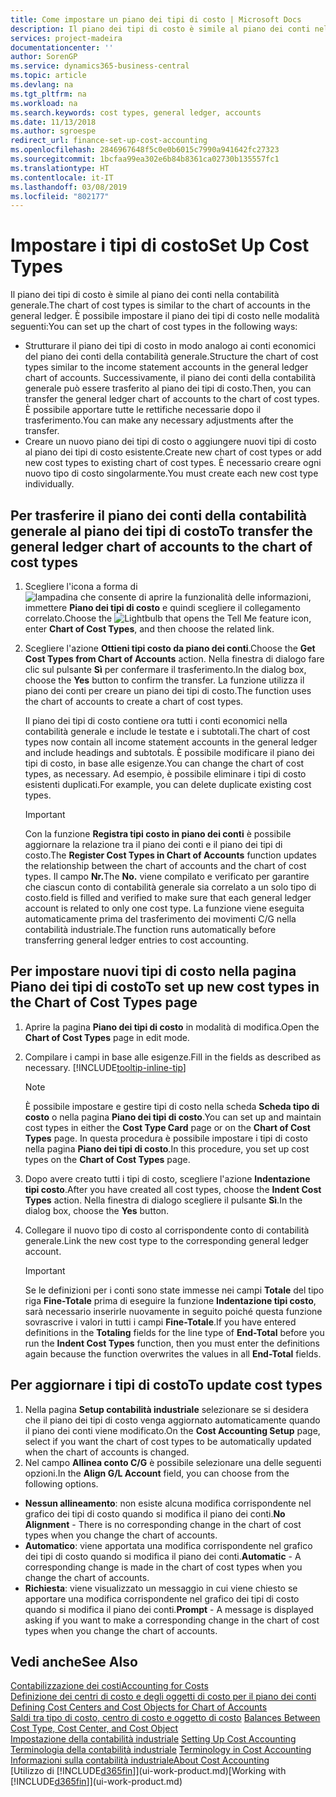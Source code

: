 ```yaml
---
title: Come impostare un piano dei tipi di costo | Microsoft Docs
description: Il piano dei tipi di costo è simile al piano dei conti nella contabilità generale.
services: project-madeira
documentationcenter: ''
author: SorenGP
ms.service: dynamics365-business-central
ms.topic: article
ms.devlang: na
ms.tgt_pltfrm: na
ms.workload: na
ms.search.keywords: cost types, general ledger, accounts
ms.date: 11/13/2018
ms.author: sgroespe
redirect_url: finance-set-up-cost-accounting
ms.openlocfilehash: 2846967648f5c0e0b6015c7990a941642fc27323
ms.sourcegitcommit: 1bcfaa99ea302e6b84b8361ca02730b135557fc1
ms.translationtype: HT
ms.contentlocale: it-IT
ms.lasthandoff: 03/08/2019
ms.locfileid: "802177"
---
```

# <a name="set-up-cost-types"></a><span data-ttu-id="e718f-103">Impostare i tipi di costo</span><span class="sxs-lookup"><span data-stu-id="e718f-103">Set Up Cost Types</span></span>
<span data-ttu-id="e718f-104">Il piano dei tipi di costo è simile al piano dei conti nella contabilità generale.</span><span class="sxs-lookup"><span data-stu-id="e718f-104">The chart of cost types is similar to the chart of accounts in the general ledger.</span></span> <span data-ttu-id="e718f-105">È possibile impostare il piano dei tipi di costo nelle modalità seguenti:</span><span class="sxs-lookup"><span data-stu-id="e718f-105">You can set up the chart of cost types in the following ways:</span></span>  

-   <span data-ttu-id="e718f-106">Strutturare il piano dei tipi di costo in modo analogo ai conti economici del piano dei conti della contabilità generale.</span><span class="sxs-lookup"><span data-stu-id="e718f-106">Structure the chart of cost types similar to the income statement accounts in the general ledger chart of accounts.</span></span> <span data-ttu-id="e718f-107">Successivamente, il piano dei conti della contabilità generale può essere trasferito al piano dei tipi di costo.</span><span class="sxs-lookup"><span data-stu-id="e718f-107">Then, you can transfer the general ledger chart of accounts to the chart of cost types.</span></span> <span data-ttu-id="e718f-108">È possibile apportare tutte le rettifiche necessarie dopo il trasferimento.</span><span class="sxs-lookup"><span data-stu-id="e718f-108">You can make any necessary adjustments after the transfer.</span></span>  
-   <span data-ttu-id="e718f-109">Creare un nuovo piano dei tipi di costo o aggiungere nuovi tipi di costo al piano dei tipi di costo esistente.</span><span class="sxs-lookup"><span data-stu-id="e718f-109">Create new chart of cost types or add new cost types to existing chart of cost types.</span></span> <span data-ttu-id="e718f-110">È necessario creare ogni nuovo tipo di costo singolarmente.</span><span class="sxs-lookup"><span data-stu-id="e718f-110">You must create each new cost type individually.</span></span>  

## <a name="to-transfer-the-general-ledger-chart-of-accounts-to-the-chart-of-cost-types"></a><span data-ttu-id="e718f-111">Per trasferire il piano dei conti della contabilità generale al piano dei tipi di costo</span><span class="sxs-lookup"><span data-stu-id="e718f-111">To transfer the general ledger chart of accounts to the chart of cost types</span></span>  
1.  <span data-ttu-id="e718f-112">Scegliere l'icona a forma di ![lampadina che consente di aprire la funzionalità delle informazioni](media/ui-search/search_small.png "Informazioni sull'operazione che si desidera eseguire"), immettere **Piano dei tipi di costo** e quindi scegliere il collegamento correlato.</span><span class="sxs-lookup"><span data-stu-id="e718f-112">Choose the ![Lightbulb that opens the Tell Me feature](media/ui-search/search_small.png "Tell me what you want to do") icon, enter **Chart of Cost Types**, and then choose the related link.</span></span>  
2.  <span data-ttu-id="e718f-113">Scegliere l'azione **Ottieni tipi costo da piano dei conti**.</span><span class="sxs-lookup"><span data-stu-id="e718f-113">Choose the **Get Cost Types from Chart of Accounts** action.</span></span> <span data-ttu-id="e718f-114">Nella finestra di dialogo fare clic sul pulsante **Sì** per confermare il trasferimento.</span><span class="sxs-lookup"><span data-stu-id="e718f-114">In the dialog box, choose the **Yes** button to confirm the transfer.</span></span> <span data-ttu-id="e718f-115">La funzione utilizza il piano dei conti per creare un piano dei tipi di costo.</span><span class="sxs-lookup"><span data-stu-id="e718f-115">The function uses the chart of accounts to create a chart of cost types.</span></span>  

    <span data-ttu-id="e718f-116">Il piano dei tipi di costo contiene ora tutti i conti economici nella contabilità generale e include le testate e i subtotali.</span><span class="sxs-lookup"><span data-stu-id="e718f-116">The chart of cost types now contain all income statement accounts in the general ledger and include headings and subtotals.</span></span> <span data-ttu-id="e718f-117">È possibile modificare il piano dei tipi di costo, in base alle esigenze.</span><span class="sxs-lookup"><span data-stu-id="e718f-117">You can change the chart of cost types, as necessary.</span></span> <span data-ttu-id="e718f-118">Ad esempio, è possibile eliminare i tipi di costo esistenti duplicati.</span><span class="sxs-lookup"><span data-stu-id="e718f-118">For example, you can delete duplicate existing cost types.</span></span>  

    > [!IMPORTANT]  
    >  <span data-ttu-id="e718f-119">Con la funzione **Registra tipi costo in piano dei conti** è possibile aggiornare la relazione tra il piano dei conti e il piano dei tipi di costo.</span><span class="sxs-lookup"><span data-stu-id="e718f-119">The **Register Cost Types in Chart of Accounts** function updates the relationship between the chart of accounts and the chart of cost types.</span></span> <span data-ttu-id="e718f-120">Il campo **Nr.**</span><span class="sxs-lookup"><span data-stu-id="e718f-120">The **No.**</span></span> <span data-ttu-id="e718f-121">viene compilato e verificato per garantire che ciascun conto di contabilità generale sia correlato a un solo tipo di costo.</span><span class="sxs-lookup"><span data-stu-id="e718f-121">field is filled and verified to make sure that each general ledger account is related to only one cost type.</span></span> <span data-ttu-id="e718f-122">La funzione viene eseguita automaticamente prima del trasferimento dei movimenti C/G nella contabilità industriale.</span><span class="sxs-lookup"><span data-stu-id="e718f-122">The function runs automatically before transferring general ledger entries to cost accounting.</span></span>  

## <a name="to-set-up-new-cost-types-in-the-chart-of-cost-types-page"></a><span data-ttu-id="e718f-123">Per impostare nuovi tipi di costo nella pagina Piano dei tipi di costo</span><span class="sxs-lookup"><span data-stu-id="e718f-123">To set up new cost types in the Chart of Cost Types page</span></span>  
1.  <span data-ttu-id="e718f-124">Aprire la pagina **Piano dei tipi di costo** in modalità di modifica.</span><span class="sxs-lookup"><span data-stu-id="e718f-124">Open the **Chart of Cost Types** page in edit mode.</span></span>  
2.  <span data-ttu-id="e718f-125">Compilare i campi in base alle esigenze.</span><span class="sxs-lookup"><span data-stu-id="e718f-125">Fill in the fields as described as necessary.</span></span> [!INCLUDE[tooltip-inline-tip](includes/tooltip-inline-tip_md.md)]

    > [!NOTE]  
    >  <span data-ttu-id="e718f-126">È possibile impostare e gestire tipi di costo nella scheda **Scheda tipo di costo** o nella pagina **Piano dei tipi di costo**.</span><span class="sxs-lookup"><span data-stu-id="e718f-126">You can set up and maintain cost types in either the **Cost Type Card** page or on the **Chart of Cost Types** page.</span></span> <span data-ttu-id="e718f-127">In questa procedura è possibile impostare i tipi di costo nella pagina **Piano dei tipi di costo**.</span><span class="sxs-lookup"><span data-stu-id="e718f-127">In this procedure, you set up cost types on the **Chart of Cost Types** page.</span></span>

3.  <span data-ttu-id="e718f-128">Dopo avere creato tutti i tipi di costo, scegliere l'azione **Indentazione tipi costo**.</span><span class="sxs-lookup"><span data-stu-id="e718f-128">After you have created all cost types, choose the **Indent Cost Types** action.</span></span> <span data-ttu-id="e718f-129">Nella finestra di dialogo scegliere il pulsante **Sì**.</span><span class="sxs-lookup"><span data-stu-id="e718f-129">In the dialog box, choose the **Yes** button.</span></span>  
4.  <span data-ttu-id="e718f-130">Collegare il nuovo tipo di costo al corrispondente conto di contabilità generale.</span><span class="sxs-lookup"><span data-stu-id="e718f-130">Link the new cost type to the corresponding general ledger account.</span></span>  

    > [!IMPORTANT]  
    >  <span data-ttu-id="e718f-131">Se le definizioni per i conti sono state immesse nei campi **Totale** del tipo riga **Fine-Totale** prima di eseguire la funzione **Indentazione tipi costo**, sarà necessario inserirle nuovamente in seguito poiché questa funzione sovrascrive i valori in tutti i campi **Fine-Totale**.</span><span class="sxs-lookup"><span data-stu-id="e718f-131">If you have entered definitions in the **Totaling** fields for the line type of **End-Total** before you run the **Indent Cost Types** function, then you must enter the definitions again because the function overwrites the values in all **End-Total** fields.</span></span>  

## <a name="to-update-cost-types"></a><span data-ttu-id="e718f-132">Per aggiornare i tipi di costo</span><span class="sxs-lookup"><span data-stu-id="e718f-132">To update cost types</span></span>  
1.  <span data-ttu-id="e718f-133">Nella pagina **Setup contabilità industriale** selezionare se si desidera che il piano dei tipi di costo venga aggiornato automaticamente quando il piano dei conti viene modificato.</span><span class="sxs-lookup"><span data-stu-id="e718f-133">On the **Cost Accounting Setup** page, select if you want the chart of cost types to be automatically updated when the chart of accounts is changed.</span></span>  
2.  <span data-ttu-id="e718f-134">Nel campo **Allinea conto C/G** è possibile selezionare una delle seguenti opzioni.</span><span class="sxs-lookup"><span data-stu-id="e718f-134">In the **Align G/L Account** field, you can choose from the following options.</span></span>  

- <span data-ttu-id="e718f-135">**Nessun allineamento**: non esiste alcuna modifica corrispondente nel grafico dei tipi di costo quando si modifica il piano dei conti.</span><span class="sxs-lookup"><span data-stu-id="e718f-135">**No Alignment** - There is no corresponding change in the chart of cost types when you change the chart of accounts.</span></span>  
- <span data-ttu-id="e718f-136">**Automatico**: viene apportata una modifica corrispondente nel grafico dei tipi di costo quando si modifica il piano dei conti.</span><span class="sxs-lookup"><span data-stu-id="e718f-136">**Automatic** - A corresponding change is made in the chart of cost types when you change the chart of accounts.</span></span>  
- <span data-ttu-id="e718f-137">**Richiesta**: viene visualizzato un messaggio in cui viene chiesto se apportare una modifica corrispondente nel grafico dei tipi di costo quando si modifica il piano dei conti.</span><span class="sxs-lookup"><span data-stu-id="e718f-137">**Prompt** - A message is displayed asking if you want to make a corresponding change in the chart of cost types when you change the chart of accounts.</span></span>  

## <a name="see-also"></a><span data-ttu-id="e718f-138">Vedi anche</span><span class="sxs-lookup"><span data-stu-id="e718f-138">See Also</span></span>  
[<span data-ttu-id="e718f-139">Contabilizzazione dei costi</span><span class="sxs-lookup"><span data-stu-id="e718f-139">Accounting for Costs</span></span>](finance-manage-cost-accounting.md)  
<span data-ttu-id="e718f-140">[Definizione dei centri di costo e degli oggetti di costo per il piano dei conti](finance-defining-cost-centers-and-cost-objects-for-chart-of-accounts.md) </span><span class="sxs-lookup"><span data-stu-id="e718f-140">[Defining Cost Centers and Cost Objects for Chart of Accounts](finance-defining-cost-centers-and-cost-objects-for-chart-of-accounts.md) </span></span>  
<span data-ttu-id="e718f-141">[Saldi tra tipo di costo, centro di costo e oggetto di costo](finance-balances-between-cost-type-cost-center-and-cost-object.md) </span><span class="sxs-lookup"><span data-stu-id="e718f-141">[Balances Between Cost Type, Cost Center, and Cost Object](finance-balances-between-cost-type-cost-center-and-cost-object.md) </span></span>  
<span data-ttu-id="e718f-142">[Impostazione della contabilità industriale](finance-set-up-cost-accounting.md) </span><span class="sxs-lookup"><span data-stu-id="e718f-142">[Setting Up Cost Accounting](finance-set-up-cost-accounting.md) </span></span>  
<span data-ttu-id="e718f-143">[Terminologia della contabilità industriale](finance-terminology-in-cost-accounting.md) </span><span class="sxs-lookup"><span data-stu-id="e718f-143">[Terminology in Cost Accounting](finance-terminology-in-cost-accounting.md) </span></span>  
[<span data-ttu-id="e718f-144">Informazioni sulla contabilità industriale</span><span class="sxs-lookup"><span data-stu-id="e718f-144">About Cost Accounting</span></span>](finance-about-cost-accounting.md)  
<span data-ttu-id="e718f-145">[Utilizzo di [!INCLUDE[d365fin](includes/d365fin_md.md)]](ui-work-product.md)</span><span class="sxs-lookup"><span data-stu-id="e718f-145">[Working with [!INCLUDE[d365fin](includes/d365fin_md.md)]](ui-work-product.md)</span></span>
